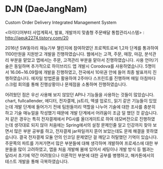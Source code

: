 # DJN (DaeJangNam)
Custom Order Delivery Integrated Management System

<아이디어부터 사업계획서, 발표, 개발까지 맞춤형 주문배달 통합관리시스템> : http://jaeuk2274.tistory.com/20 

2016년 SW동아리 재능기부 챌린지에 참여하였던 프로젝트로써 1,2차 단계를 통과하여 1100만원을 지원받고 개발을 진행하였습니다. 
웹에서는 고객, 주문, 매장, 마감, 분석관리 부분을 맡았고 앱에서는 주문, 고객관리 부분을 맡아서 진행하였습니다. 
사용 언어/기술은 동일하며 추가적으로 하이브리드 앱 개발시 Corodova를 사용하였습니다. 
5명이서 16.06~16.09월에 개발을 진행하였고, 전국에서 10위권 안에 들어 최종 발표까지 진행하였습니다. 
에자일 방법론을 활용하여 2주마다 스프린트를 진행하며 매일 아침마다 스크럼 회의를 통해 진행상황이나 문제점을 소통하며 진행하였습니다.

어려웠던 점은 우선 사용해 보지 않았던 API나 기능들을 사용하는 것들이 많았습니다. 
chart, fullcallender, 에디터, 전자결제, js트리, 엑셀 업로드, 읽기 같은 기능들이 있었는데 개발 단계에 들어가기 전에 팀원들끼리 역할을 나누어 기술에 대한 조사를 충분히 하고 기술 매뉴얼을 작성했기 때문에 개발 단계에서 어려움이 조금 덜 했던 것 같습니다. 
저 같은 경우는 특히 전자결제에서 PG사를 올더게이트로 하여 데모버전으로 진행하였는데 생각대로 되지 않아 처음에는 Spring에서의 설정 문제인줄 알고 인강까지 찾아 보면서 많은 부분 공부를 하고, 전자결제 jar파일까지 뜯어 보았는데도 문제 해결을 못하였습니다. 
결국 전자결제 모듈 안의 인코딩 문제였단 걸 깨닫고 허탈했던 기억이 있습니다. 
주문쪽의 파트를 가져가면서 많은 부분들에 대해 생각하며 개발하여 프로세스에 대한 부분들을 많이 고려하였고, 앱을 처음 개발해 봄에 있어서 세팅이나 개발 방식 등 웹과는 달라서 초기에 약간 어려웠으나 이론적인 부분에 대한 공부를 병행하고, 해카톤에서의 테스트 개발을 통해 극복하였습니다.

